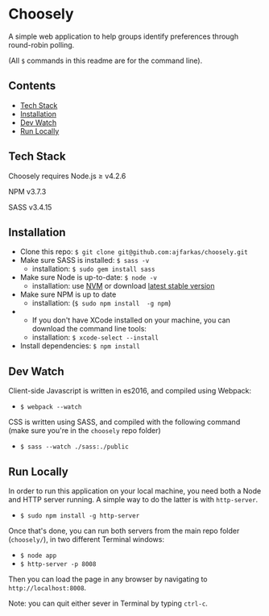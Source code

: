 # Choosely
A simple web application to help groups identify preferences through round-robin polling.

(All `$` commands in this readme are for the command line).

## Contents

  - [Tech Stack](#tech-stack)
  - [Installation](#installation)
  - [Dev Watch](#dev-watch)
  - [Run Locally](#run-locally)

## Tech Stack
Choosely requires Node.js ≥ v4.2.6

NPM v3.7.3

SASS v3.4.15

## Installation

  - Clone this repo: `$ git clone git@github.com:ajfarkas/choosely.git`
  - Make sure SASS is installed: `$ sass -v`
    - installation: `$ sudo gem install sass`
  - Make sure Node is up-to-date: `$ node -v`
    - installation: use [NVM](https://github.com/creationix/nvm) or download [latest stable version](https://nodejs.org/en/)
  - Make sure NPM is up to date
    - installation: (`$ sudo npm install  -g npm`)
  - * If you don't have XCode installed on your machine, you can download the command line tools:
    - installation: `$ xcode-select --install`
  - Install dependencies: `$ npm install`

## Dev Watch
Client-side Javascript is written in es2016, and compiled using Webpack: 

  - `$ webpack --watch`

CSS is written using SASS, and compiled with the following command (make sure you're in the `choosely` repo folder)

  - `$ sass --watch ./sass:./public`

## Run Locally
In order to run this application on your local machine, you need both a Node and HTTP server running. A simple way to do the latter is with `http-server`.

  - `$ sudo npm install -g http-server`

Once that's done, you can run both servers from the main repo folder (`choosely/`), in two different Terminal windows: 

  - `$ node app`
  - `$ http-server -p 8008`

Then you can load the page in any browser by navigating to `http://localhost:8008`.

Note: you can quit either sever in Terminal by typing `ctrl-c`.
